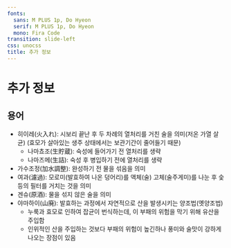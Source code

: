 ```yaml
---
fonts:
  sans: M PLUS 1p, Do Hyeon
  serif: M PLUS 1p, Do Hyeon
  mono: Fira Code
transition: slide-left
css: unocss
title: 추가 정보
---
```


# 추가 정보
## 용어

- 히이레(火入れ): 시보리 끝난 후 두 차례의 열처리를 거친 술을 의미(저온 가열 살균)
(효모가 살아있는 생주 상태에서는 보관기간이 줄어들기 때문)
  - 나마쵸조(生貯蔵): 숙성에 들어가기 전 열처리를 생략 
  - 나마즈메(生詰): 숙성 후 병입하기 전에 열처리를 생략
- 가수조정(加水調整): 완성하기 전 물을 섞음을 의미
- 여과(濾過): 모로미(발효하여 나온 덩어리)를 액체(술) 고체(술주게미)를 나눈 후 숯 등의 필터를 거치는 것을 의미
- 겐슈(原酒): 물을 섞지 않은 술을 의미
- 야마하이(山廃): 발효하는 과정에서 자연적으로 산을 발생시키는 양조법(옛양조법)
  - 누룩과 효모로 인하여 잡균이 번식하는데, 이 부패의 위험을 막기 위해 유산을 주입함
  - 인위적인 산을 주입하는 것보다 부패의 위험이 높긴하나 풍미와 술맛이 강하게 나오는 장점이 있음